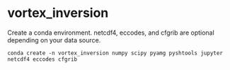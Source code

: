# vortex_inversion

Create a conda environment. netcdf4, eccodes, and cfgrib are optional depending on your data source.

    conda create -n vortex_inversion numpy scipy pyamg pyshtools jupyter netcdf4 eccodes cfgrib
